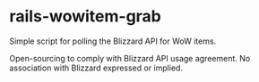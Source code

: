 rails-wowitem-grab
==================
Simple script for polling the Blizzard API for WoW items.

Open-sourcing to comply with Blizzard API usage agreement.
No association with Blizzard expressed or implied.
